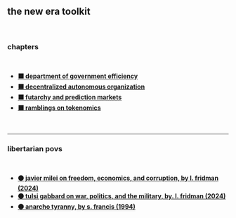 ## the new era toolkit

<br>

### chapters

<br>

* **[⬛ department of government efficiency](doge)**
* **[⬛ decentralized autonomous organization](daos)**
* **[⬛ futarchy and prediction markets](futarchy)**
* **[⬛ ramblings on tokenomics](tokenomics)**



<br>

---

### libertarian povs

<br>

* **[⚫ javier milei on freedom, economics, and corruption, by l. fridman (2024)](https://www.youtube.com/watch?v=8NLzc9kobDk)**
* **[⚫ tulsi gabbard on war, politics, and the military, by. l. fridman (2024)](https://www.youtube.com/watch?v=_El9riy9Zjw)**
* **[⚫ anarcho tyranny, by s. francis (1994)](https://chroniclesmagazine.org/view/anarcho-tyranny-u-s-a/)**

